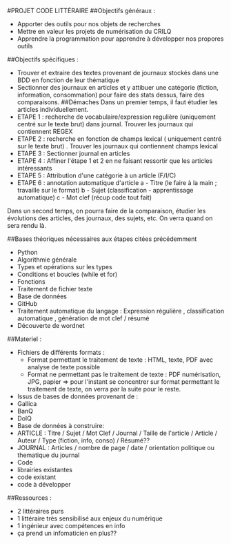 #PROJET CODE LITTÉRAIRE
##Objectifs généraux : 
- Apporter des outils pour nos objets de recherches
- Mettre en valeur les projets de numérisation du CRILQ
- Apprendre la programmation pour apprendre à développer nos propores outils

##Objectifs spécifiques : 
 - Trouver et extraire des textes provenant de journaux stockés dans une BDD en fonction de leur thématique
 - Sectionner des journaux en articles et y attibuer une catégorie (fiction, information, consommation) pour faire des stats dessus, faire des comparaisons.
##Démaches
Dans un premier temps, il faut étudier les articles individuellement. 
 - ETAPE 1 : recherche de vocabulaire/expression regulière (uniquement centré sur le texte brut) dans journal. 
Trouver les journaux qui contiennent REGEX
 - ETAPE 2 : recherche en fonction de champs lexical ( uniquement centré sur le texte brut) . 
Trouver les journaux qui contiennent champs lexical
 - ETAPE 3 : Sectionner journal en articles 
 - ETAPE 4 : Affiner l'étape 1 et 2 en ne faisant ressortir que les articles intéressants
 - ETAPE 5 : Attribution d'une catégorie à un article (F/I/C)
 - ETAPE 6 : annotation automatique d'article 
    a - Titre (le faire à la main ; travaille sur le format)
    b - Sujet (classification - apprentissage automatique)
    c - Mot clef (récup code tout fait)
    
Dans un second temps, on pourra faire de la comparaison, étudier les évolutions des articles, des journaux, des sujets, etc. On verra quand on sera rendu là. 
 
##Bases théoriques nécessaires aux étapes citées précédemment
- Python
 - Algorithmie générale
 - Types et opérations sur les types
 - Conditions et boucles (while et for)
 - Fonctions
 - Traitement de fichier texte
- Base de données
- GitHub
- Traitement automatique du langage : Expression régulière , classification automatique , génération de mot clef / résumé
- Découverte de wordnet

##Materiel : 
 - Fichiers de différents formats : 
    - Format permettant le traitement de texte : HTML, texte, PDF avec analyse de texte possible
    - Format ne permettant pas le traitement de texte : PDF numérisation, JPG, papier
    => pour l'instant se concentrer sur format permettant le traitement de texte, on verra par la suite pour le reste.
 - Issus de bases de données provenant de :
  - Gallica
  - BanQ
  - DolQ
 - Base de données à construire: 
  - ARTICLE : Titre / Sujet / Mot Clef / Journal / Taille de l'article  / Article / Auteur / Type (fiction, info, conso) / Résumé??
  - JOURNAL : Articles / nombre de page / date / orientation politique ou thematique du journal
 - Code
  - librairies existantes
  - code existant
  - code à développer

##Ressources : 
- 2 littéraires purs
- 1 littéraire très sensibilisé aux enjeux du numérique
- 1 ingénieur avec compétences en info
- ça prend un infomaticien en plus??


